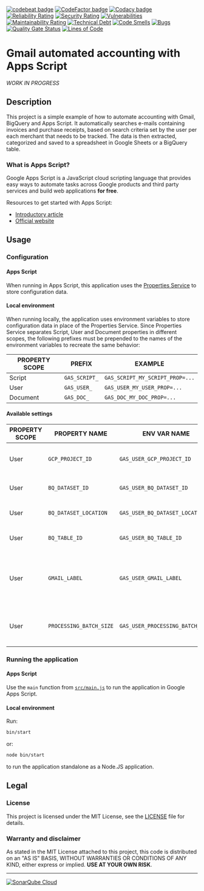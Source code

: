 [![codebeat badge](https://codebeat.co/badges/fc76b44a-c759-428d-bd8e-77d7c1d72061)](https://codebeat.co/projects/github-com-edonosotti-gmail-accounting-automation-main)
[![CodeFactor badge](https://www.codefactor.io/repository/github/edonosotti/gmail-accounting-automation/badge)](https://www.codefactor.io/repository/github/edonosotti/gmail-accounting-automation)
[![Codacy badge](https://app.codacy.com/project/badge/Grade/f9f4808a97c24e4dbd1ae98edb0cfb54)](https://app.codacy.com/gh/edonosotti/gmail-accounting-automation/dashboard)
[![Reliability Rating](https://sonarcloud.io/api/project_badges/measure?project=edonosotti_gmail-accounting-automation&metric=reliability_rating)](https://sonarcloud.io/summary/new_code?id=edonosotti_gmail-accounting-automation)
[![Security Rating](https://sonarcloud.io/api/project_badges/measure?project=edonosotti_gmail-accounting-automation&metric=security_rating)](https://sonarcloud.io/summary/new_code?id=edonosotti_gmail-accounting-automation)
[![Vulnerabilities](https://sonarcloud.io/api/project_badges/measure?project=edonosotti_gmail-accounting-automation&metric=vulnerabilities)](https://sonarcloud.io/summary/new_code?id=edonosotti_gmail-accounting-automation)
[![Maintainability Rating](https://sonarcloud.io/api/project_badges/measure?project=edonosotti_gmail-accounting-automation&metric=sqale_rating)](https://sonarcloud.io/summary/new_code?id=edonosotti_gmail-accounting-automation)
[![Technical Debt](https://sonarcloud.io/api/project_badges/measure?project=edonosotti_gmail-accounting-automation&metric=sqale_index)](https://sonarcloud.io/summary/new_code?id=edonosotti_gmail-accounting-automation)
[![Code Smells](https://sonarcloud.io/api/project_badges/measure?project=edonosotti_gmail-accounting-automation&metric=code_smells)](https://sonarcloud.io/summary/new_code?id=edonosotti_gmail-accounting-automation)
[![Bugs](https://sonarcloud.io/api/project_badges/measure?project=edonosotti_gmail-accounting-automation&metric=bugs)](https://sonarcloud.io/summary/new_code?id=edonosotti_gmail-accounting-automation)
[![Quality Gate Status](https://sonarcloud.io/api/project_badges/measure?project=edonosotti_gmail-accounting-automation&metric=alert_status)](https://sonarcloud.io/summary/new_code?id=edonosotti_gmail-accounting-automation)
[![Lines of Code](https://sonarcloud.io/api/project_badges/measure?project=edonosotti_gmail-accounting-automation&metric=ncloc)](https://sonarcloud.io/summary/new_code?id=edonosotti_gmail-accounting-automation)

# Gmail automated accounting with Apps Script

_WORK IN PROGRESS_

## Description

This project is a simple example of how to automate accounting with Gmail,
BigQuery and Apps Script. It automatically searches e-mails containing
invoices and purchase receipts, based on search criteria set by the user
per each merchant that needs to be tracked. The data is then extracted,
categorized and saved to a spreadsheet in Google Sheets or a BigQuery table.

### What is Apps Script?

Google Apps Script is a JavaScript cloud scripting language that provides
easy ways to automate tasks across Google products and third party services
and build web applications **for free**.

Resources to get started with Apps Script:
- [Introductory article](https://medium.com/rockedscience/automate-your-e-mail-calendar-docs-forms-presentations-and-more-with-google-apps-script-b8f8aceebab1?sk=af6b205dc82b4c4723f765ad11f6a47d)
- [Official website](https://developers.google.com/apps-script)

## Usage

### Configuration

#### Apps Script

When running in Apps Script, this application uses the
[Properties Service](https://developers.google.com/apps-script/guides/properties)
to store configuration data.

#### Local environment

When running locally, the application uses environment variables to store
configuration data in place of the Properties Service.
Since Properties Service separates Script, User and Document properties
in different scopes, the following prefixes must be prepended to the names
of the environment variables to recreate the same behavior:

| PROPERTY SCOPE |    PREFIX     |             EXAMPLE             |
| -------------- | ------------- | ------------------------------- |
| Script         | `GAS_SCRIPT_` | `GAS_SCRIPT_MY_SCRIPT_PROP=...` |
| User           | `GAS_USER_`   | `GAS_USER_MY_USER_PROP=...`     |
| Document       | `GAS_DOC_`    | `GAS_DOC_MY_DOC_PROP=...`       |

#### Available settings

| PROPERTY SCOPE |      PROPERTY NAME      |           ENV VAR NAME           |                          DESCRIPTION                           |
| -------------- | ----------------------- | -------------------------------- | -------------------------------------------------------------- |
| User           | `GCP_PROJECT_ID`        | `GAS_USER_GCP_PROJECT_ID`        | ID of the GCP project hosting the app.                         |
| User           | `BQ_DATASET_ID`         | `GAS_USER_BQ_DATASET_ID`         | ID of the BigQuery Dataset.                                    |
| User           | `BQ_DATASET_LOCATION`   | `GAS_USER_BQ_DATASET_LOCATION`   | GCP zone of the BigQuery Dataset.                              |
| User           | `BQ_TABLE_ID`           | `GAS_USER_BQ_TABLE_ID`           | ID of the BigQuery table.                                      |
| User           | `GMAIL_LABEL`           | `GAS_USER_GMAIL_LABEL`           | Label to append to Gmail messages that were already processed. |
| User           | `PROCESSING_BATCH_SIZE` | `GAS_USER_PROCESSING_BATCH_SIZE` | # of messages per merchant to process at every run.            |

### Running the application

#### Apps Script

Use the `main` function from [`src/main.js`](src/main.js)
to run the application in Google Apps Script.

#### Local environment

Run:

```bash
bin/start
```

or:

```bash
node bin/start
```

to run the application standalone as a Node.JS application.

## Legal

### License

This project is licensed under the MIT License, see the
[LICENSE](LICENSE) file for details.

### Warranty and disclaimer

As stated in the MIT License attached to this project, this code is
distributed on an "AS IS" BASIS, WITHOUT WARRANTIES OR CONDITIONS OF ANY KIND,
either express or implied.
**USE AT YOUR OWN RISK**.

---

[![SonarQube Cloud](https://sonarcloud.io/images/project_badges/sonarcloud-highlight.svg)](https://sonarcloud.io/summary/new_code?id=edonosotti_gmail-accounting-automation)

